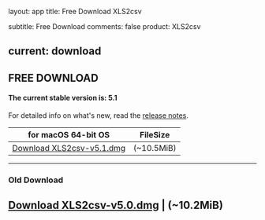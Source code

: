 layout: app
title: Free Download XLS2csv

subtitle: Free Download
comments: false
product: XLS2csv

current: download
---

## <strong>FREE DOWNLOAD</strong>

#### <b>The current stable version is: 5.1</b>

For detailed info on what's new, read the [release notes](./changelog.html).

for macOS 64-bit OS | FileSize
------------------------------ | -------------------------
[Download XLS2csv-v5.1.dmg](http://www.filefactory.com/file/4bsfcg1ev6hv/XLS2csv-5.1.dmg)    |   (~10.5MiB)
---

### Old Download
[Download XLS2csv-v5.0.dmg](http://www.filefactory.com/file/3gadfe8pnhit/XLS2csv-5.0.dmg)    | (~10.2MiB)
---